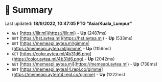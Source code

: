 # 📖 Summary
Last updated: **18/9/2022, 10:47:05 PTG "Asia/Kuala_Lumpur"**

- `GET` [https://lilr.ml](https://lilr.ml) - **Up** (2487ms)
- `GET` [https://hst.aytea.ml](https://hst.aytea.ml) - **Up** (533ms)
- `GET` [https://memeapi.aytea.ml/gimme](https://memeapi.aytea.ml/gimme) - **Up** (1156ms)
- `GET` [https://color.aytea.ml/4b31d6.png](https://color.aytea.ml/4b31d6.png) - **Up** (2042ms)
- `GET` [https://memeapi.aytea.ml](https://memeapi.aytea.ml) - **Up** (738ms)
- `GET` [https://memeapi.aytea14.repl.co/gimme](https://memeapi.aytea14.repl.co/gimme) - **Up** (1222ms)
